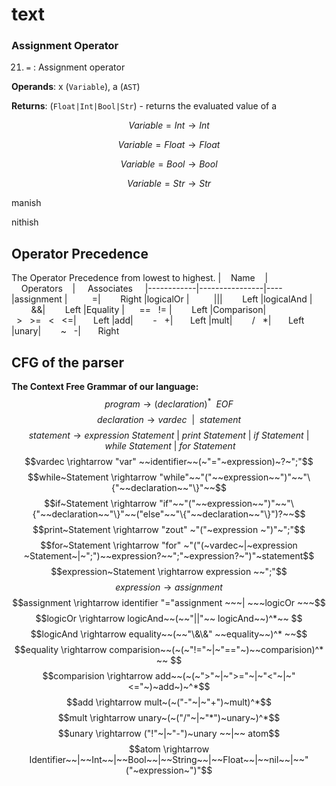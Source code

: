 # text

### Assignment Operator

21.  `=` : Assignment operator
    
**Operands**: x (`Variable`), a (`AST`)

**Returns**: (`Float|Int|Bool|Str`) - returns the evaluated value of a

$$Variable=Int  \rightarrow  Int$$

$$Variable=Float  \rightarrow  Float$$

$$Variable=Bool  \rightarrow  Bool$$

$$Variable=Str  \rightarrow  Str$$


manish 

nithish

## Operator Precedence
The Operator Precedence from lowest to highest.
|&nbsp;&nbsp;&nbsp;&nbsp;Name&nbsp;&nbsp;&nbsp;&nbsp;|&nbsp;&nbsp;&nbsp;&nbsp;Operators&nbsp;&nbsp;&nbsp;&nbsp;| &nbsp;&nbsp;&nbsp;&nbsp;Associates&nbsp;&nbsp;&nbsp;&nbsp; 
|------------|----------------|----
|assignment    |&nbsp;&nbsp;&nbsp;&nbsp;&nbsp;&nbsp;&nbsp;&nbsp;&nbsp;&nbsp;=|&nbsp;&nbsp;&nbsp;&nbsp;&nbsp;&nbsp;&nbsp; Right
|logicalOr    |&nbsp;&nbsp;&nbsp;&nbsp;&nbsp;&nbsp;&nbsp;&nbsp;&nbsp;&nbsp;\|\||&nbsp;&nbsp;&nbsp;&nbsp;&nbsp;&nbsp;&nbsp; Left
|logicalAnd    |&nbsp;&nbsp;&nbsp;&nbsp;&nbsp;&nbsp;&nbsp;&nbsp;\&\&|&nbsp;&nbsp;&nbsp;&nbsp;&nbsp;&nbsp;&nbsp; Left
|Equality    |&nbsp;&nbsp;&nbsp;&nbsp;&nbsp;&nbsp;==&nbsp;&nbsp;&nbsp;!= |&nbsp;&nbsp;&nbsp;&nbsp;&nbsp;&nbsp;&nbsp; Left
|Comparison|&nbsp;&nbsp;>&nbsp;&nbsp;&nbsp;>=&nbsp;&nbsp;&nbsp;<&nbsp;&nbsp;&nbsp;<=|&nbsp;&nbsp;&nbsp;&nbsp;&nbsp;&nbsp;&nbsp;Left
|add|&nbsp;&nbsp;&nbsp;&nbsp;&nbsp;&nbsp;&nbsp;&nbsp;-&nbsp;&nbsp;&nbsp;+|&nbsp;&nbsp;&nbsp;&nbsp;&nbsp;&nbsp;&nbsp;Left
|mult|&nbsp;&nbsp;&nbsp;&nbsp;&nbsp;&nbsp;&nbsp;&nbsp;/&nbsp;&nbsp;&nbsp;*|&nbsp;&nbsp;&nbsp;&nbsp;&nbsp;&nbsp;&nbsp;Left
|unary|&nbsp;&nbsp;&nbsp;&nbsp;&nbsp;&nbsp;&nbsp;&nbsp;~&nbsp;&nbsp;&nbsp;-|&nbsp;&nbsp;&nbsp;&nbsp;&nbsp;&nbsp;&nbsp;Right
## CFG of the parser
**The Context Free Grammar of our language:**
$$program  \rightarrow  (declaration)^*~~EOF$$
$$declaration  \rightarrow  vardec  ~~| ~~ statement$$
$$statement  \rightarrow  expression~Statement ~|~ print~Statement ~|~ if~Statement ~|~ while~Statement~|~for~ Statement$$
$$vardec \rightarrow  "var" ~~identifier~~(~"="~expression)~?~";"$$
$$while~Statement  \rightarrow  "while"~~"("~~expression~~")"~~"\{"~~declaration~~"\}"~~$$
$$if~Statement  \rightarrow  "if"~~"("~~expression~~")"~~"\{"~~declaration~~"\}"~~("else"~~"\{"~~declaration~~"\}")?~~$$
$$print~Statement  \rightarrow  "zout" ~"("~expression ~")"~";"$$
$$for~Statement  \rightarrow  "for" ~"("(~vardec~|~expression ~Statement~|~";")~~expression?~~";"~expression?~")"~statement$$
$$expression~Statement  \rightarrow  expression ~~";"$$
$$expression \rightarrow  assignment$$
$$assignment  \rightarrow  identifier "="assignment ~~~| ~~~logicOr ~~~$$
$$logicOr \rightarrow  logicAnd~~(~~"||"~~ logicAnd~~)^*~~ $$
$$logicAnd \rightarrow  equality~~(~~"\&\&" ~~equality~~)^* ~~$$
$$equality  \rightarrow  comparision~~(~(~"!="~|~"=="~)~~comparision)^* ~~ $$
$$comparision  \rightarrow  add~~(~(~">"~|~">="~|~"<"~|~"<="~)~add~)~^*$$
$$add  \rightarrow mult~(~("-"~|~"+")~mult)^*$$
$$mult  \rightarrow  unary~(~("/"~|~"*")~unary~)^*$$
$$unary  \rightarrow  ("!"~|~"-")~unary ~~|~~ atom$$
$$atom  \rightarrow  Identifier~~|~~Int~~|~~Bool~~|~~String~~|~~Float~~|~~nil~~|~~"("~expression~")"$$
